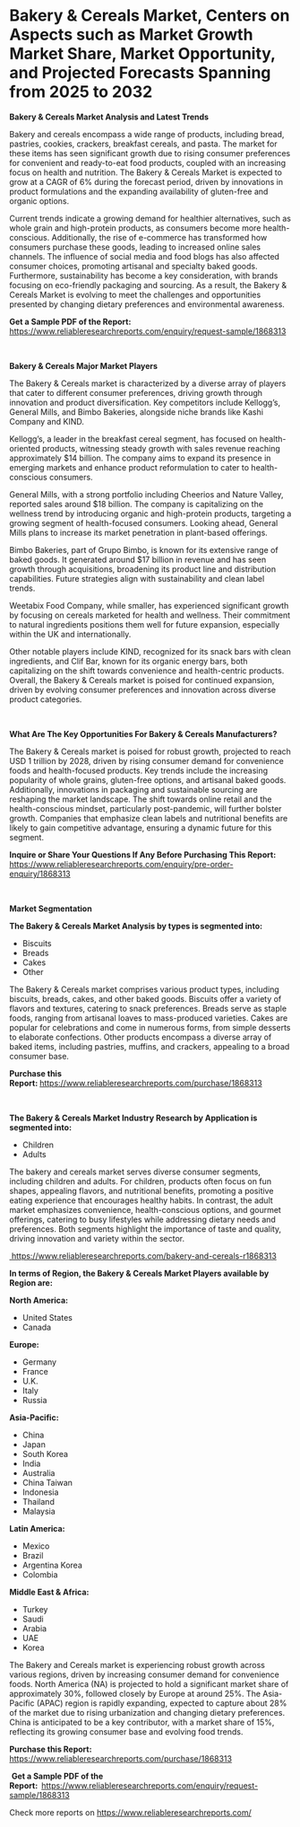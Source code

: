 <p><h1>Bakery & Cereals Market, Centers on Aspects such as Market Growth Market Share, Market Opportunity, and Projected Forecasts Spanning from 2025 to 2032</h1></p><p><strong>Bakery & Cereals Market Analysis and Latest Trends</strong></p>
<p><p>Bakery and cereals encompass a wide range of products, including bread, pastries, cookies, crackers, breakfast cereals, and pasta. The market for these items has seen significant growth due to rising consumer preferences for convenient and ready-to-eat food products, coupled with an increasing focus on health and nutrition. The Bakery & Cereals Market is expected to grow at a CAGR of 6% during the forecast period, driven by innovations in product formulations and the expanding availability of gluten-free and organic options.</p><p>Current trends indicate a growing demand for healthier alternatives, such as whole grain and high-protein products, as consumers become more health-conscious. Additionally, the rise of e-commerce has transformed how consumers purchase these goods, leading to increased online sales channels. The influence of social media and food blogs has also affected consumer choices, promoting artisanal and specialty baked goods. Furthermore, sustainability has become a key consideration, with brands focusing on eco-friendly packaging and sourcing. As a result, the Bakery & Cereals Market is evolving to meet the challenges and opportunities presented by changing dietary preferences and environmental awareness.</p></p>
<p><strong>Get a Sample PDF of the Report:&nbsp;</strong> <a href="https://www.reliableresearchreports.com/enquiry/request-sample/1868313?utm_campaign=2221&utm_medium=2&utm_source=Github&utm_content=ia&utm_term=15022025&utm_id=bakery-cereals">https://www.reliableresearchreports.com/enquiry/request-sample/1868313</a></p>
<p>&nbsp;</p>
<p><strong>Bakery & Cereals Major Market Players</strong></p>
<p><p>The Bakery & Cereals market is characterized by a diverse array of players that cater to different consumer preferences, driving growth through innovation and product diversification. Key competitors include Kellogg’s, General Mills, and Bimbo Bakeries, alongside niche brands like Kashi Company and KIND.</p><p>Kellogg’s, a leader in the breakfast cereal segment, has focused on health-oriented products, witnessing steady growth with sales revenue reaching approximately $14 billion. The company aims to expand its presence in emerging markets and enhance product reformulation to cater to health-conscious consumers.</p><p>General Mills, with a strong portfolio including Cheerios and Nature Valley, reported sales around $18 billion. The company is capitalizing on the wellness trend by introducing organic and high-protein products, targeting a growing segment of health-focused consumers. Looking ahead, General Mills plans to increase its market penetration in plant-based offerings.</p><p>Bimbo Bakeries, part of Grupo Bimbo, is known for its extensive range of baked goods. It generated around $17 billion in revenue and has seen growth through acquisitions, broadening its product line and distribution capabilities. Future strategies align with sustainability and clean label trends.</p><p>Weetabix Food Company, while smaller, has experienced significant growth by focusing on cereals marketed for health and wellness. Their commitment to natural ingredients positions them well for future expansion, especially within the UK and internationally. </p><p>Other notable players include KIND, recognized for its snack bars with clean ingredients, and Clif Bar, known for its organic energy bars, both capitalizing on the shift towards convenience and health-centric products. Overall, the Bakery & Cereals market is poised for continued expansion, driven by evolving consumer preferences and innovation across diverse product categories.</p></p>
<p>&nbsp;</p>
<p><strong>What Are The Key Opportunities For Bakery & Cereals Manufacturers?</strong></p>
<p><p>The Bakery & Cereals market is poised for robust growth, projected to reach USD 1 trillion by 2028, driven by rising consumer demand for convenience foods and health-focused products. Key trends include the increasing popularity of whole grains, gluten-free options, and artisanal baked goods. Additionally, innovations in packaging and sustainable sourcing are reshaping the market landscape. The shift towards online retail and the health-conscious mindset, particularly post-pandemic, will further bolster growth. Companies that emphasize clean labels and nutritional benefits are likely to gain competitive advantage, ensuring a dynamic future for this segment.</p></p>
<p><strong>Inquire or Share Your Questions If Any Before Purchasing This Report:</strong> <a href="https://www.reliableresearchreports.com/enquiry/pre-order-enquiry/1868313?utm_campaign=2221&utm_medium=2&utm_source=Github&utm_content=ia&utm_term=15022025&utm_id=bakery-cereals">https://www.reliableresearchreports.com/enquiry/pre-order-enquiry/1868313</a></p>
<p>&nbsp;</p>
<p><strong>Market Segmentation</strong></p>
<p><strong>The Bakery & Cereals Market Analysis by types is segmented into:</strong></p>
<p><ul><li>Biscuits</li><li>Breads</li><li>Cakes</li><li>Other</li></ul></p>
<p><p>The Bakery & Cereals market comprises various product types, including biscuits, breads, cakes, and other baked goods. Biscuits offer a variety of flavors and textures, catering to snack preferences. Breads serve as staple foods, ranging from artisanal loaves to mass-produced varieties. Cakes are popular for celebrations and come in numerous forms, from simple desserts to elaborate confections. Other products encompass a diverse array of baked items, including pastries, muffins, and crackers, appealing to a broad consumer base.</p></p>
<p><strong>Purchase this Report:&nbsp;</strong><a href="https://www.reliableresearchreports.com/purchase/1868313?utm_campaign=2221&utm_medium=2&utm_source=Github&utm_content=ia&utm_term=15022025&utm_id=bakery-cereals">https://www.reliableresearchreports.com/purchase/1868313</a></p>
<p>&nbsp;</p>
<p><strong>The Bakery & Cereals Market Industry Research by Application is segmented into:</strong></p>
<p><ul><li>Children</li><li>Adults</li></ul></p>
<p><p>The bakery and cereals market serves diverse consumer segments, including children and adults. For children, products often focus on fun shapes, appealing flavors, and nutritional benefits, promoting a positive eating experience that encourages healthy habits. In contrast, the adult market emphasizes convenience, health-conscious options, and gourmet offerings, catering to busy lifestyles while addressing dietary needs and preferences. Both segments highlight the importance of taste and quality, driving innovation and variety within the sector.</p></p>
<p><a href="https://www.reliableresearchreports.com/bakery-and-cereals-r1868313?utm_campaign=2221&utm_medium=2&utm_source=Github&utm_content=ia&utm_term=15022025&utm_id=bakery-cereals">&nbsp;https://www.reliableresearchreports.com/bakery-and-cereals-r1868313</a></p>
<p><strong>In terms of Region, the Bakery & Cereals Market Players available by Region are:</strong></p>
<p>
    <p> <strong> North America: </strong>
        <ul>
            <li>United States</li>
            <li>Canada</li>
        </ul>
        </p> 
    <p> <strong> Europe: </strong>
        <ul>
            <li>Germany</li>
            <li>France</li>
            <li>U.K.</li>
            <li>Italy</li>
            <li>Russia</li>
        </ul>
        </p> 
    <p> <strong> Asia-Pacific: </strong>
        <ul>
            <li>China</li>
            <li>Japan</li>
            <li>South Korea</li>
            <li>India</li>
            <li>Australia</li>
            <li>China Taiwan</li>
            <li>Indonesia</li>
            <li>Thailand</li>
            <li>Malaysia</li>
        </ul>
        </p> 
    <p> <strong> Latin America: </strong>
        <ul>
            <li>Mexico</li>
            <li>Brazil</li>
            <li>Argentina Korea</li>
            <li>Colombia</li>
        </ul>
        </p> 
    <p> <strong> Middle East & Africa: </strong>
        <ul>
            <li>Turkey</li>
            <li>Saudi</li>
            <li>Arabia</li>
            <li>UAE</li>
            <li>Korea</li>
        </ul>
    </p>
    </p>
<p><p>The Bakery and Cereals market is experiencing robust growth across various regions, driven by increasing consumer demand for convenience foods. North America (NA) is projected to hold a significant market share of approximately 30%, followed closely by Europe at around 25%. The Asia-Pacific (APAC) region is rapidly expanding, expected to capture about 28% of the market due to rising urbanization and changing dietary preferences. China is anticipated to be a key contributor, with a market share of 15%, reflecting its growing consumer base and evolving food trends.</p></p>
<p><strong>Purchase this Report: </strong><a href="https://www.reliableresearchreports.com/purchase/1868313?utm_campaign=2221&utm_medium=2&utm_source=Github&utm_content=ia&utm_term=15022025&utm_id=bakery-cereals">https://www.reliableresearchreports.com/purchase/1868313</a></p>
<p>&nbsp;<strong>Get a Sample PDF of the Report:&nbsp;&nbsp;</strong><a href="https://www.reliableresearchreports.com/enquiry/request-sample/1868313?utm_campaign=2221&utm_medium=2&utm_source=Github&utm_content=ia&utm_term=15022025&utm_id=bakery-cereals">https://www.reliableresearchreports.com/enquiry/request-sample/1868313</a></p>
<p><strong></strong></p>
<p>Check more reports on <a href="https://www.reliableresearchreports.com/?utm_campaign=2221&utm_medium=2&utm_source=Github&utm_content=ia&utm_term=15022025&utm_id=bakery-cereals">https://www.reliableresearchreports.com/</a></p>